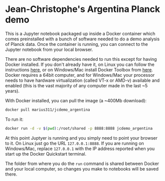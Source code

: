 # Jean-Christophe's Argentina Planck demo

This is a Jupyter notebook packaged up inside a Docker container which comes preinstalled with a bunch of software needed to do a demo analysis of Planck data. Once the container is running, you can connect to the Jupyter notebook from your local browser. 

There are no software dependencies needed to run this except for having Docker installed. If you don't already have it, on Linux you can follow the instructions [here](https://docs.docker.com/engine/installation/#/on-linux), or on Windows/Mac install Docker Toolbox from [here](https://www.docker.com/products/docker-toolbox). Docker requires a 64bit computer, and for Windows/Mac your processor needs to have hardware virtualization (called VT-x or AMD-v) available and enabled (this is the vast majority of any computer made in the last ~5 years). 


With Docker installed, you can pull the image (a ~400Mb download):

```bash
docker pull marius311/jcdemo_argentina
```

To run it:

```bash
docker run -d -v $(pwd):/root/shared -p 8888:8888 jcdemo_argentina
```

At this point Juptyer is running and you simply need to point your browser to it. On Linux just go the URL `127.0.0.1:8888`. If you are running on Windows/Mac, replace `127.0.0.1` with the IP address reported when you start up the Docker Quickstart terminal.

The folder from where you do the `run` command is shared between Docker and your local computer, so changes you make to notebooks will be saved there. 
